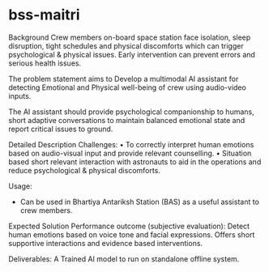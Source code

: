# bss-maitri

Background
Crew members on-board space station face isolation, sleep disruption, tight schedules and physical discomforts which can trigger psychological & physical issues. Early intervention can prevent errors and serious health issues.

The problem statement aims to Develop a multimodal AI assistant for detecting Emotional and Physical well-being of crew using audio-video inputs.

The AI assistant should provide psychological companionship to humans, short adaptive conversations to maintain balanced emotional state and report critical issues to ground.

Detailed Description
Challenges:
• To correctly interpret human emotions based on audio-visual input and provide relevant counselling.
• Situation based short relevant interaction with astronauts to aid in the operations and reduce psychological & physical discomforts.

Usage:
- Can be used in Bhartiya Antariksh Station (BAS) as a useful assistant to crew members.

Expected Solution
Performance outcome (subjective evaluation):
Detect human emotions based on voice tone and facial expressions.
Offers short supportive interactions and evidence based interventions.

Deliverables:
A Trained AI model to run on standalone offline system.
